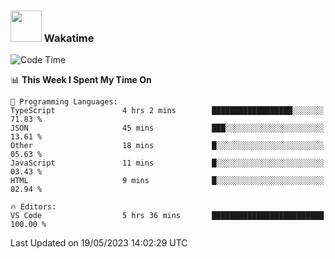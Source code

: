 ### <img src="https://media.giphy.com/media/VgCDAzcKvsR6OM0uWg/giphy.gif" width="50"> Wakatime

  <!--START_SECTION:waka-->
![Code Time](http://img.shields.io/badge/Code%20Time-1%2C411%20hrs%2052%20mins-blue)

📊 **This Week I Spent My Time On** 

```text
💬 Programming Languages: 
TypeScript               4 hrs 2 mins        ██████████████████░░░░░░░   71.83 % 
JSON                     45 mins             ███░░░░░░░░░░░░░░░░░░░░░░   13.61 % 
Other                    18 mins             █░░░░░░░░░░░░░░░░░░░░░░░░   05.63 % 
JavaScript               11 mins             █░░░░░░░░░░░░░░░░░░░░░░░░   03.43 % 
HTML                     9 mins              █░░░░░░░░░░░░░░░░░░░░░░░░   02.94 % 

🔥 Editors: 
VS Code                  5 hrs 36 mins       █████████████████████████   100.00 % 
```


 Last Updated on 19/05/2023 14:02:29 UTC
<!--END_SECTION:waka-->
